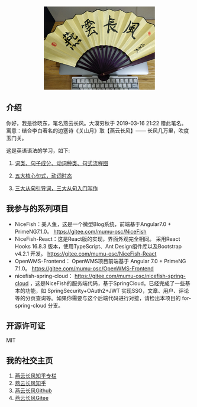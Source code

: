 <p align="center">
    <img width="300" src="src/assets/img/yanyunchangfeng.png">
</p>

##  介绍
你好，我是徐晓东，笔名燕云长风。大漠穷秋于 2019-03-16 21:22 赠此笔名。   
寓意：结合李白著名的边塞诗《关山月》取【燕云长风】—— 长风几万里，吹度玉门关。

这是英语语法的学习，如下:

1. [词类、句子成分、动词种类、句式流程图](src/assets/img/lesson1.png)   
2. [五大核心句式，动词时态](src/assets/img/lesson2.png)   

3. [三大从句引导词，三大从句入门写作](src/assets/img/lesson3.png)   


## 我参与的系列项目

* NiceFish：美人鱼，这是一个微型Blog系统，前端基于Angular7.0 + PrimeNG7.1.0。 https://gitee.com/mumu-osc/NiceFish
* NiceFish-React：这是React版的实现，界面外观完全相同。
  采用React Hooks 16.8.3 版本，使用TypeScript、Ant Design组件库以及Bootstrap v4.2.1 开发。 https://gitee.com/mumu-osc/NiceFish-React
* OpenWMS-Frontend： OpenWMS项目前端基于 Angular 7.0 + PrimeNG 7.1.0。 https://gitee.com/mumu-osc/OpenWMS-Frontend
* nicefish-spring-cloud： https://gitee.com/mumu-osc/nicefish-spring-cloud ，这是NiceFish的服务端代码，基于SpringCloud。已经完成了一些基本的功能，如 SpringSecurity+OAuth2+JWT 实现SSO，文章、用户、评论等的分页查询等。如果你需要与这个后端代码进行对接，请检出本项目的 for-spring-cloud 分支。

## 开源许可证

MIT

## 我的社交主页

1. [燕云长风知乎专栏](https://zhuanlan.zhihu.com/yanyunchangfeng)  
2. [燕云长风知乎](https://zhihu.com/people/hbxyxuxiaodong)  
3. [燕云长风Github](https://github.com/yanyunchangfeng)  
4. [燕云长风Gitee](https://gitee.com/yanyunchangfeng)  
 